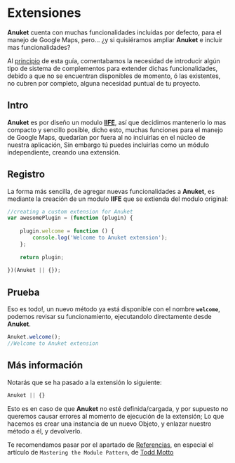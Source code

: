 # Extensiones

__Anuket__ cuenta con muchas funcionalidades incluidas por defecto, para el manejo de Google Maps, pero... ¿y si quisiéramos ampliar __Anuket__ e incluir mas funcionalidades?

Al [principio](/docs/guide/getting-started.html#extensible) de esta guía, comentabamos la necesidad de introducir algún tipo de sistema de complementos para extender dichas funcionalidades, debido a que no se encuentran disponibles de momento, ó las existentes, no cubren por completo, alguna necesidad puntual de tu proyecto.


## Intro

__Anuket__ es por diseño un modulo [__IIFE__](https://developer.mozilla.org/es/docs/Glossary/IIFE), así que decidimos mantenerlo lo mas compacto y sencillo posible, dicho esto, muchas funciones para el manejo de Google Maps, quedarían por fuera al no incluirlas en el núcleo de nuestra aplicación, Sin embargo tú puedes incluirlas como un módulo independiente, creando una extensión.


## Registro
La forma más sencilla, de agregar nuevas funcionalidades a __Anuket__, es mediante la creación de un modulo __IIFE__ que se extienda del modulo original:

```js
//creating a custom extension for Anuket
var awesomePlugin = (function (plugin) {
    
    plugin.welcome = function () {
        console.log('Welcome to Anuket extension');
    };
    
    return plugin;
    
})(Anuket || {});
```

## Prueba

Eso es todo!, un nuevo método ya está disponible con el nombre __`welcome`__, podemos revisar su funcionamiento, ejecutandolo directamente desde __Anuket__.

```js
Anuket.welcome();
//Welcome to Anuket extension
```

## Más información

Notarás que se ha pasado a la extensión lo siguiente:

```js
Anuket || {}
```
Esto es en caso de que __Anuket__ no esté definida/cargada, y por supuesto no queremos causar errores al momento de ejecución de la extensión; Lo que hacemos es crear una instancia de un nuevo Objeto, y enlazar nuestro método a él, y devolverlo.

Te recomendamos pasar por el apartado de [Referencias](/docs/menu/references.html), en especial el artículo de `Mastering the Module Pattern`, de [Todd Motto](https://toddmotto.com/mastering-the-module-pattern/)
